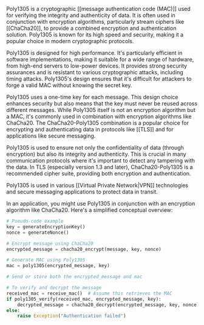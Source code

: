 Poly1305 is a cryptographic [[message authentication code (MAC)]] used for verifying the integrity and authenticity of data. It is often used in conjunction with encryption algorithms, particularly stream ciphers like [[ChaCha20]], to provide a combined encryption and authentication solution. Poly1305 is known for its high speed and security, making it a popular choice in modern cryptographic protocols.

Poly1305 is designed for high performance. It's particularly efficient in software implementations, making it suitable for a wide range of hardware, from high-end servers to low-power devices. It provides strong security assurances and is resistant to various cryptographic attacks, including timing attacks. Poly1305's design ensures that it's difficult for attackers to forge a valid MAC without knowing the secret key.

Poly1305 uses a one-time key for each message. This design choice enhances security but also means that the key must never be reused across different messages. While Poly1305 itself is not an encryption algorithm but a MAC, it's commonly used in combination with encryption algorithms like ChaCha20. The ChaCha20-Poly1305 combination is a popular choice for encrypting and authenticating data in protocols like [[TLS]] and for applications like secure messaging.

Poly1305 is used to ensure not only the confidentiality of data (through encryption) but also its integrity and authenticity. This is crucial in many communication protocols where it's important to detect any tampering with the data. In TLS (especially version 1.3 and later), ChaCha20-Poly1305 is a recommended cipher suite, providing both encryption and authentication.

Poly1305 is used in various [[Virtual Private Network|VPN]] technologies and secure messaging applications to protect data in transit. 

In an application, you might use Poly1305 in conjunction with an encryption algorithm like ChaCha20. Here's a simplified conceptual overview:

```python
# Pseudo-code example
key = generateEncryptionKey()
nonce = generateNonce()

# Encrypt message using ChaCha20
encrypted_message = chacha20_encrypt(message, key, nonce)

# Generate MAC using Poly1305
mac = poly1305(encrypted_message, key)

# Send or store both the encrypted_message and mac

# To verify and decrypt the message
received_mac = receive_mac()  # Assume this retrieves the MAC
if poly1305_verify(received_mac, encrypted_message, key):
    decrypted_message = chacha20_decrypt(encrypted_message, key, nonce)
else:
    raise Exception("Authentication failed")
```